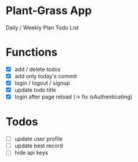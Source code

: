 # Plant-Grass App

Daily / Weekly Plan Todo List

# Functions

- [x] add / delete todos
- [x] add only today's commit
- [x] login / logout / signup
- [x] update todo title
- [x] login after page reload (-> fix isAuthenticating)

# Todos

- [ ] update user profile
- [ ] update best record
- [ ] hide api keys
